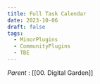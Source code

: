 ```yaml
---
title: Full Task Calendar
date: 2023-10-06
draft: false
tags:
  - MinorPlugins
  - CommunityPlugins
  - TBE
---
```

*Parent* : [[00. Digital Garden]]